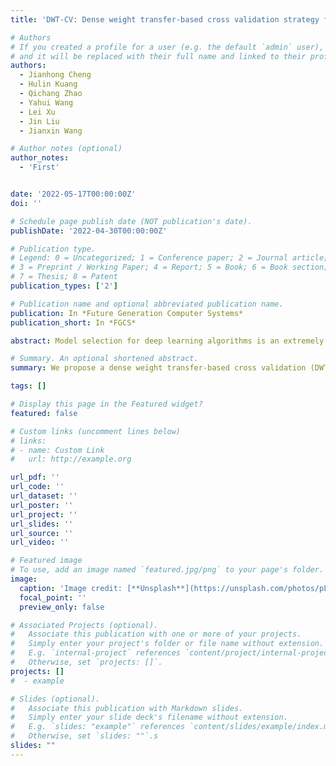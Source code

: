 ```yaml
---
title: 'DWT-CV: Dense weight transfer-based cross validation strategy for model selection in biomedical data analysis'

# Authors
# If you created a profile for a user (e.g. the default `admin` user), write the username (folder name) here
# and it will be replaced with their full name and linked to their profile.
authors:
  - Jianhong Cheng
  - Hulin Kuang
  - Qichang Zhao
  - Yahui Wang
  - Lei Xu
  - Jin Liu
  - Jianxin Wang

# Author notes (optional)
author_notes:
  - 'First'


date: '2022-05-17T00:00:00Z'
doi: ''

# Schedule page publish date (NOT publication's date).
publishDate: '2022-04-30T00:00:00Z'

# Publication type.
# Legend: 0 = Uncategorized; 1 = Conference paper; 2 = Journal article;
# 3 = Preprint / Working Paper; 4 = Report; 5 = Book; 6 = Book section;
# 7 = Thesis; 8 = Patent
publication_types: ['2']

# Publication name and optional abbreviated publication name.
publication: In *Future Generation Computer Systems*
publication_short: In *FGCS*

abstract: Model selection for deep learning algorithms is an extremely important step in the process of extracting knowledge from limited data, especially in biomedical data. The common approach is to adopt cross-validation techniques to randomly divide a small subset of the training set as the validation data for parameter tuning and model selection. However, this method may choose a sub-optimal model due to insufficient data utilization, and the process, such as -fold cross-validation, is cumbersome and time-consuming. In this study, we propose a dense weight transfer-based cross validation (DWT-CV) strategy for biomedical data analysis and use this strategy to improve the generalization of deep learning algorithms with reduced training time using weight transfer learning. DWT-CV utilizes a dense weight aggregation and weight transfer mechanism to make the model more general and converge faster during the cross validation. The effectiveness of the proposed strategy is evaluated on multiple experiments with three different domains including biomedical image classification, drug–target affinity prediction, and medical image segmentation. Extensive experimental results demonstrate that our proposed DWT-CV strategy can make several deep learning benchmark methods perform better on multiple biomedical datasets, which implies that it may be an alternative to the traditional cross validation criterion for model selection.

# Summary. An optional shortened abstract.
summary: We propose a dense weight transfer-based cross validation (DWT-CV) strategy for biomedical data analysis and use this strategy to improve the generalization of deep learning algorithms with reduced training time using weight transfer learning.

tags: []

# Display this page in the Featured widget?
featured: false

# Custom links (uncomment lines below)
# links:
# - name: Custom Link
#   url: http://example.org

url_pdf: ''
url_code: ''
url_dataset: ''
url_poster: ''
url_project: ''
url_slides: ''
url_source: ''
url_video: ''

# Featured image
# To use, add an image named `featured.jpg/png` to your page's folder.
image:
  caption: 'Image credit: [**Unsplash**](https://unsplash.com/photos/pLCdAaMFLTE)'
  focal_point: ''
  preview_only: false

# Associated Projects (optional).
#   Associate this publication with one or more of your projects.
#   Simply enter your project's folder or file name without extension.
#   E.g. `internal-project` references `content/project/internal-project/index.md`.
#   Otherwise, set `projects: []`.
projects: []
#  - example

# Slides (optional).
#   Associate this publication with Markdown slides.
#   Simply enter your slide deck's filename without extension.
#   E.g. `slides: "example"` references `content/slides/example/index.md`.
#   Otherwise, set `slides: ""`.s
slides: ""
---
```


<!-- {{% callout note %}}
Click the _Cite_ button above to demo the feature to enable visitors to import publication metadata into their reference management software.
{{% /callout %}}

{{% callout note %}}
Create your slides in Markdown - click the _Slides_ button to check out the example.
{{% /callout %}} -->

<!-- Supplementary notes can be added here, including [code, math, and images](https://wowchemy.com/docs/writing-markdown-latex/). -->
